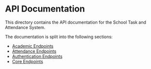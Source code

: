 
# API Documentation

This directory contains the API documentation for the School Task and Attendance System.

The documentation is split into the following sections:

*   [Academic Endpoints](./academic.md)
*   [Attendance Endpoints](./attendance.md)
*   [Authentication Endpoints](./auth.md)
*   [Core Endpoints](./core.md)
